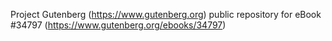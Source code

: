Project Gutenberg (https://www.gutenberg.org) public repository for eBook #34797 (https://www.gutenberg.org/ebooks/34797)
